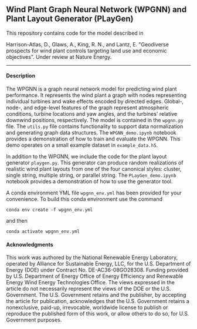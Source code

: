 ## Wind Plant Graph Neural Network (WPGNN) and Plant Layout Generator (PLayGen)

This repository contains code for the model described in 

Harrison-Atlas, D., Glaws, A., King, R. N., and Lantz, E. "Geodiverse prospects for wind plant controls targeting land use and economic objectives". Under review at Nature Energy.

___

#### Description

The WPGNN is a graph neural network model for predicting wind plant performance. It represents the wind plant a graph with nodes representing individual turbines and wake effects encoded by directed edges. Global-, node-, and edge-level features of the graph represent atmospheric conditions, turbine locations and yaw angles, and the turbines' relative downwind positions, respectively. The model is contained in the `wpgnn.py` file. The `utils.py` file contains functionality to support data normalization and generating graph data structures. The `WPGNN_demo.ipynb` notebook provides a demonstration of how to train and evaluate the WPGNN. This demo operates on a small example dataset in `example_data.h5`. 

In addition to the WPGNN, we include the code for the plant layout generator `playgen.py`. This generator can produce random realizations of realistic wind plant layouts from one of the four canonical styles:  cluster, single string, multiple string, or parallel string. The `PLayGen_demo.ipynb` notebook provides a demonstration of how to use the generator tool.

A conda environment YML file `wpgnn_env.yml` has been provided for your convenience. To build this conda environment use the command

`conda env create -f wpgnn_env.yml`

and then

`conda activate wpgnn_env.yml`

#### Acknowledgments
This work was authored by the National Renewable Energy Laboratory, operated by Alliance for Sustainable Energy, LLC, for the U.S. Department of Energy (DOE) under Contract No. DE-AC36-08GO28308. Funding provided by U.S. Department of Energy Office of Energy Efficiency and Renewable Energy Wind Energy Technologies Office. The views expressed in the article do not necessarily represent the views of the DOE or the U.S. Government. The U.S. Government retains and the publisher, by accepting the article for publication, acknowledges that the U.S. Government retains a nonexclusive, paid-up, irrevocable, worldwide license to publish or reproduce the published form of this work, or allow others to do so, for U.S. Government purposes.
